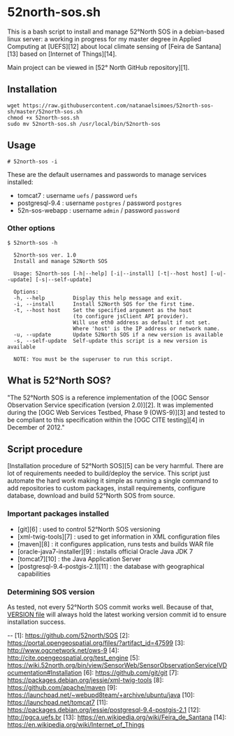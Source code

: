 # 52north-sos.sh
This is a bash script to install and manage 52°North SOS in a debian-based linux server: a working in progress for my master degree in Applied Computing at [UEFS][12] about local climate sensing of [Feira de Santana][13] based on [Internet of Things][14].

Main project can be viewed in [52° North GitHub repository][1].

## Installation
```
wget https://raw.githubusercontent.com/natanaelsimoes/52north-sos-sh/master/52north-sos.sh
chmod +x 52north-sos.sh
sudo mv 52north-sos.sh /usr/local/bin/52north-sos
```

## Usage
```
# 52north-sos -i
```
These are the default usernames and passwords to manage services installed:
 * tomcat7 : username `uefs` / password `uefs`
 * postgresql-9.4 : username `postgres` / password `postgres`
 * 52n-sos-webapp : username `admin` / password `password`

### Other options
```
$ 52north-sos -h

  52north-sos ver. 1.0
  Install and manage 52North SOS

  Usage: 52north-sos [-h|--help] [-i|--install] [-t|--host host] [-u|--update] [-s|--self-update]

  Options:
  -h, --help         Display this help message and exit.
  -i, --install      Install 52North SOS for the first time.
  -t, --host host    Set the specified argument as the host
                     (to configure jsClient API provider).
                     Will use eth0 address as default if not set.
                     Where 'host' is the IP address or network name.
  -u, --update       Update 52North SOS if a new version is available
  -s, --self-update  Self-update this script is a new version is available

  NOTE: You must be the superuser to run this script.
```

## What is 52°North SOS?

"The 52°North SOS is a reference implementation of the [OGC Sensor Observation Service specification (version 2.0)][2]. It was
implemented during the [OGC Web Services Testbed,  Phase 9 (OWS-9)][3] and tested  to be compliant to this specification within the [OGC CITE testing][4] in December of 2012."

## Script procedure

[Installation procedure of 52°North SOS][5] can be very harmful. There are lot of requirements needed to build/deploy the service. This script just automate the hard work making it simple as running a single command to add repositories to custom packages, install requirements, configure database, download and build 52°North SOS from source.

### Important packages installed

 * [git][6] : used to control 52°North SOS versioning
 * [xml-twig-tools][7] : used to get information in XML configuration files
 * [maven][8] : it configures application, runs tests and builds WAR file
 * [oracle-java7-installer][9] : installs official Oracle Java JDK 7
 * [tomcat7][10] : the Java Application Server
 * [postgresql-9.4-postgis-2.1][11] : the database with geographical capabilities

### Determining SOS version

As tested, not every 52°North SOS commit works well. Because of that, [VERSION file](VERSION) will always hold the latest working version commit id to ensure installation success.

--
[1]: https://github.com/52north/SOS
[2]: https://portal.opengeospatial.org/files/?artifact_id=47599
[3]: http://www.ogcnetwork.net/ows-9
[4]: http://cite.opengeospatial.org/test_engine
[5]: https://wiki.52north.org/bin/view/SensorWeb/SensorObservationServiceIVDocumentation#Installation
[6]: https://github.com/git/git
[7]: https://packages.debian.org/jessie/xml-twig-tools
[8]: https://github.com/apache/maven
[9]: https://launchpad.net/~webupd8team/+archive/ubuntu/java
[10]: https://launchpad.net/tomcat7
[11]: https://packages.debian.org/jessie/postgresql-9.4-postgis-2.1
[12]: http://pgca.uefs.br
[13]: https://en.wikipedia.org/wiki/Feira_de_Santana
[14]: https://en.wikipedia.org/wiki/Internet_of_Things